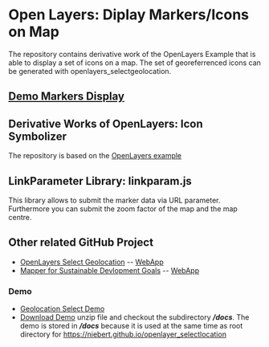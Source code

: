 # Open Layers: Diplay Markers/Icons on Map
The repository contains derivative work of the OpenLayers Example  that is able to display a set of icons on a map. The set of georeferrenced icons can be generated with openlayers_selectgeolocation.

## [Demo Markers Display](https://niebert.github.io/openlayer_diplay_markers/)

## Derivative Works of OpenLayers: Icon Symbolizer
The repository is based on the [OpenLayers example](http://openlayers.org/en/latest/examples/icon.html)

## LinkParameter Library: linkparam.js
This library allows to submit the marker data via URL parameter. Furthermore you can submit the zoom factor of the map and the map centre.

## Other related GitHub Project
* [OpenLayers Select Geolocation](https://github.com/niebert/openlayer_selectlocation) -- [WebApp](https:/niebert.github.io/openlayer_selectlocation) 
* [Mapper for Sustainable Devlopment Goals](https://github.com/niebert/Mapper4SDG) -- [WebApp](https:/niebert.github.io/Mapper4SDG)

### Demo 
* [Geolocation Select Demo](https://niebert.github.io/openlayer_display_markers)
* [Download Demo](https://github.com/niebert/openlayer_selectlocation/archive/master.zip) unzip file and checkout the subdirectory ___/docs___. The demo is stored in ___/docs___ because it is used at the same time as root directory for https://niebert.github.io/openlayer_selectlocation
